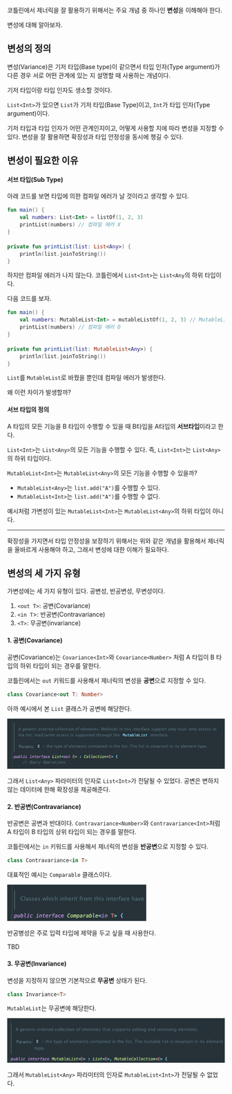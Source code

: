 코틀린에서 제너릭을 잘 활용하기 위해서는 주요 개념 중 하나인 **변성**을 이해해야 한다.

변성에 대해 알아보자.

## 변성의 정의

변성(Variance)은 기저 타입(Base type)이 같으면서 타입 인자(Type argument)가 다른 경우 서로 어떤 관계에 있는 지 설명할 때 사용하는 개념이다.

기저 타입이랑 타입 인자도 생소할 것이다.

`List<Int>`가 있으면 `List`가 기저 타입(Base Type)이고, `Int`가 타입 인자(Type argument)이다.

기저 타입과 타입 인자가 어떤 관계인지이고, 어떻게 사용할 지에 따라 변성을 지정할 수 있다. 변성을 잘 활용하면 확장성과 타입 안정성을 동시에 챙길 수 있다.

## 변성이 필요한 이유

#### 서브 타입(Sub Type)

아래 코드를 보면 타입에 의한 컴파일 에러가 날 것이라고 생각할 수 있다.

```kotlin
fun main() {
    val numbers: List<Int> = listOf(1, 2, 3)
    printList(numbers) // 컴파일 에러 X
}

private fun printList(list: List<Any>) {
    println(list.joinToString())
}
```

하지만 컴파일 에러가 나지 않는다. 코틀린에서 `List<Int>`는 `List<Any`의 하위 타입이다.

다음 코드를 보자.

```kotlin
fun main() {
    val numbers: MutableList<Int> = mutableListOf(1, 2, 3) // MutableList<Int>
    printList(numbers) // 컴파일 에러 O
}

private fun printList(list: MutableList<Any>) {
    println(list.joinToString())
}
```

`List`를 `MutableList`로 바꿨을 뿐인데 컴파일 에러가 발생한다.

왜 이런 차이가 발생할까?

#### 서브 타입의 정의

A 타입의 모든 기능을 B 타입이 수행할 수 있을 때 B타입을 A타입의 **서브타입**이라고 한다.

`List<Int>`는 `List<Any>`의 모든 기능을 수행할 수 있다. 즉, `List<Int>`는 `List<Any>`의 하위 타입이다.

`MutableList<Int>`는 `MutableList<Any>`의 모든 기능을 수행할 수 있을까?
- `MutableList<Any>`는 `list.add("A")`를 수행할 수 있다.
- `MutableList<Int>`는 `list.add("A")`를 수행할 수 없다.

예시처럼 가변성이 있는 `MutableList<Int>`는 `MutableList<Any>`의 하위 타입이 아니다.

---

확장성을 가지면서 타입 안정성을 보장하기 위해서는 위와 같은 개념을 활용해서 제너릭을 올바르게 사용해야 하고, 그래서 변성에 대한 이해가 필요하다.


## 변성의 세 가지 유형

가변성에는 세 가지 유형이 있다. 공변성, 반공변성, 무변성이다.

1. `<out T>`: 공변(Covariance)
2. `<in T`>: 반공변(Contravariance)
3. `<T>`: 무공변(invariance)

#### 1. 공변(Covariance)

공변(Covariance)는 `Covariance<Int>`와 `Covariance<Number>` 처럼 A 타입이 B 타입의 하위 타입이 되는 경우를 말한다.

코틀린에서는 `out` 키워드를 사용해서 제너릭의 변성을 **공변**으로 지정할 수 있다.

```kotlin
class Covariance<out T: Number>
```

아까 예시에서 본 `List` 클래스가 공변에 해당한다.

![img.png](img.png)

그래서 `List<Any>` 파라미터의 인자로 `List<Int>`가 전달될 수 있었다. 공변은 변하지 않는 데이터에 한해 확장성을 제공해준다.

#### 2. 반공변(Contravariance)

반공변은 공변과 반대이다. `Contravariance<Number>`와 `Contravariance<Int>`처럼 A 타입이 B 타입의 상위 타입이 되는 경우를 말한다.

코틀린에서는 `in` 키워드를 사용해서 제너릭의 변성을 **반공변**으로 지정할 수 있다.

```kotlin
class Contravariance<in T>
```

대표적인 예시는 `Comparable` 클래스이다. 

![img_2.png](img_2.png)

반공병성은 주로 입력 타입에 제약을 두고 싶을 때 사용한다.

TBD


#### 3. 무공변(Invariance)

변성을 지정하지 않으면 기본적으로 **무공변** 상태가 된다.

```kotlin
class Invariance<T>
```

`MutableList`는 무공변에 해당한다.

![img_1.png](img_1.png)

그래서 `MutableList<Any>` 파라미터의 인자로 `MutableList<Int>`가 전달될 수 없었다.
